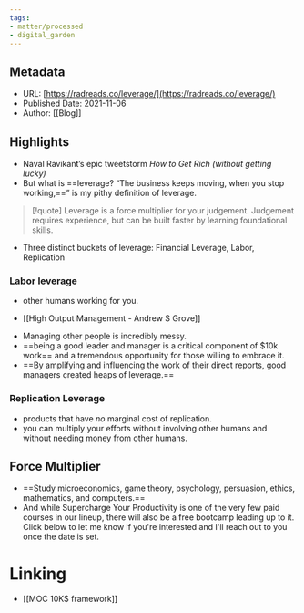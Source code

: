 ```yaml
---
tags: 
- matter/processed
- digital_garden
---
```

## Metadata
* URL: [https://radreads.co/leverage/](https://radreads.co/leverage/)
* Published Date: 2021-11-06
* Author: [[Blog]]

## Highlights
* Naval Ravikant’s epic tweetstorm _How to Get Rich (without getting lucky)_
* But what is ==leverage? “The business keeps moving, when you stop working,==” is my pithy definition of leverage.

> [!quote]
> Leverage is a force multiplier for your judgement. Judgement requires experience, but can be built faster by learning foundational skills.

+ Three distinct buckets of leverage: Financial Leverage, Labor, Replication

### Labor leverage

* other humans working for you.
+  [[High Output Management - Andrew S Grove]]
* Managing other people is incredibly messy.
* ==being a good leader and manager is a critical component of $10k work== and a tremendous opportunity for those willing to embrace it.
* ==By amplifying and influencing the work of their direct reports, good managers created heaps of leverage.==

### Replication Leverage
* products that have *no* marginal cost of replication.
* you can multiply your efforts without involving other humans and without needing money from other humans.

## Force Multiplier
* ==Study microeconomics, game theory, psychology, persuasion, ethics, mathematics, and computers.==
* And while Supercharge Your Productivity is one of the very few paid courses in our lineup, there will also be a free bootcamp leading up to it. Click below to let me know if you're interested and I'll reach out to you once the date is set.

# Linking
+ [[MOC 10K$ framework]]